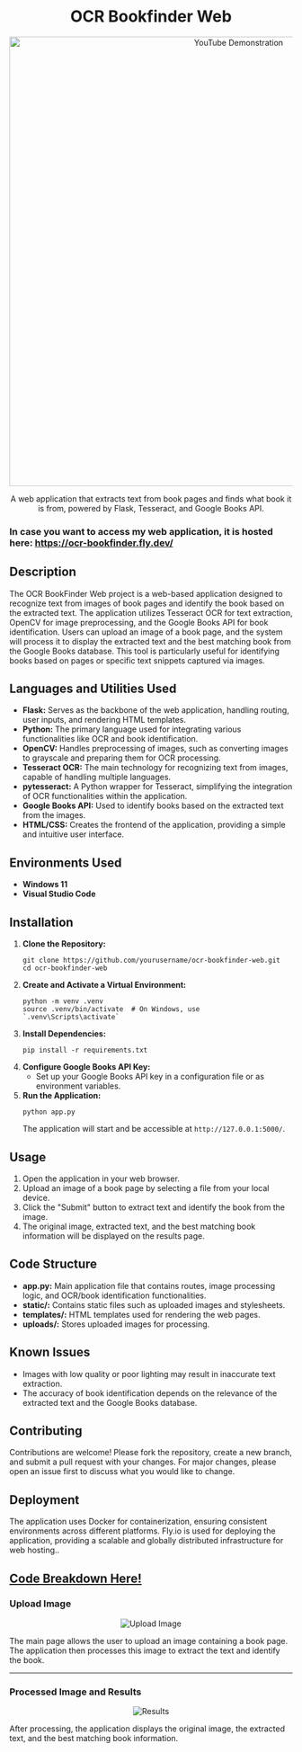 
<h1 align="center">OCR Bookfinder Web</h1>

<p align="center">
  <a href="https://youtu.be/U1GcrE8YPWU"><img src="https://i.imgur.com/OTuB77Y.gif" alt="YouTube Demonstration" width="800"></a>
</p>

<p align="center">A web application that extracts text from book pages and finds what book it is from, powered by Flask, Tesseract, and Google Books API.</p>

<h3>In case you want to access my web application, it is hosted here: <a href="https://ocr-bookfinder.fly.dev/">https://ocr-bookfinder.fly.dev/</a></h3>

<h2>Description</h2>
<p>The OCR BookFinder Web project is a web-based application designed to recognize text from images of book pages and identify the book based on the extracted text. The application utilizes Tesseract OCR for text extraction, OpenCV for image preprocessing, and the Google Books API for book identification. Users can upload an image of a book page, and the system will process it to display the extracted text and the best matching book from the Google Books database. This tool is particularly useful for identifying books based on pages or specific text snippets captured via images.</p>

<h2>Languages and Utilities Used</h2>
<ul>
    <li><b>Flask:</b> Serves as the backbone of the web application, handling routing, user inputs, and rendering HTML templates.</li>
    <li><b>Python:</b> The primary language used for integrating various functionalities like OCR and book identification.</li>
    <li><b>OpenCV:</b> Handles preprocessing of images, such as converting images to grayscale and preparing them for OCR processing.</li>
    <li><b>Tesseract OCR:</b> The main technology for recognizing text from images, capable of handling multiple languages.</li>
    <li><b>pytesseract:</b> A Python wrapper for Tesseract, simplifying the integration of OCR functionalities within the application.</li>
    <li><b>Google Books API:</b> Used to identify books based on the extracted text from the images.</li>
    <li><b>HTML/CSS:</b> Creates the frontend of the application, providing a simple and intuitive user interface.</li>
</ul>

<h2>Environments Used</h2>
<ul>
    <li><b>Windows 11</b></li>
    <li><b>Visual Studio Code</b></li>
</ul>

<h2>Installation</h2>
<ol>
    <li><strong>Clone the Repository:</strong>
        <pre><code>git clone https://github.com/yourusername/ocr-bookfinder-web.git
cd ocr-bookfinder-web</code></pre>
    </li>
    <li><strong>Create and Activate a Virtual Environment:</strong>
        <pre><code>python -m venv .venv
source .venv/bin/activate  # On Windows, use `.venv\Scripts\activate`</code></pre>
    </li>
    <li><strong>Install Dependencies:</strong>
        <pre><code>pip install -r requirements.txt</code></pre>
    </li>
    <li><strong>Configure Google Books API Key:</strong>
        <ul>
            <li>Set up your Google Books API key in a configuration file or as environment variables.</li>
        </ul>
    </li>
    <li><strong>Run the Application:</strong>
        <pre><code>python app.py</code></pre>
        The application will start and be accessible at <code>http://127.0.0.1:5000/</code>.
    </li>
</ol>

<h2>Usage</h2>
<ol>
    <li>Open the application in your web browser.</li>
    <li>Upload an image of a book page by selecting a file from your local device.</li>
    <li>Click the "Submit" button to extract text and identify the book from the image.</li>
    <li>The original image, extracted text, and the best matching book information will be displayed on the results page.</li>
</ol>

<h2>Code Structure</h2>
<ul>
    <li><strong>app.py:</strong> Main application file that contains routes, image processing logic, and OCR/book identification functionalities.</li>
    <li><strong>static/:</strong> Contains static files such as uploaded images and stylesheets.</li>
    <li><strong>templates/:</strong> HTML templates used for rendering the web pages.</li>
    <li><strong>uploads/:</strong> Stores uploaded images for processing.</li>
</ul>

<h2>Known Issues</h2>
<ul>
    <li>Images with low quality or poor lighting may result in inaccurate text extraction.</li>
    <li>The accuracy of book identification depends on the relevance of the extracted text and the Google Books database.</li>
</ul>

<h2>Contributing</h2>
<p>Contributions are welcome! Please fork the repository, create a new branch, and submit a pull request with your changes. For major changes, please open an issue first to discuss what you would like to change.</p>

<h2>Deployment</h2>
<p>The application uses Docker for containerization, ensuring consistent environments across different platforms. Fly.io is used for deploying the application, providing a scalable and globally distributed infrastructure for web hosting..</p>

<h2><a href="https://github.com/pedromussi/ocr-bookfinder-web/blob/main/READCODE.md">Code Breakdown Here!</a></h2>

<h3>Upload Image</h3>
<p align="center">
    <img src="https://i.imgur.com/xAIAvWD.png" alt="Upload Image">
</p>
<p>The main page allows the user to upload an image containing a book page. The application then processes this image to extract the text and identify the book.</p>

<hr>

<h3>Processed Image and Results</h3>
<p align="center">
    <img src="https://i.imgur.com/bbSfVCY.png" alt="Results">
</p>
<p>After processing, the application displays the original image, the extracted text, and the best matching book information.</p>

